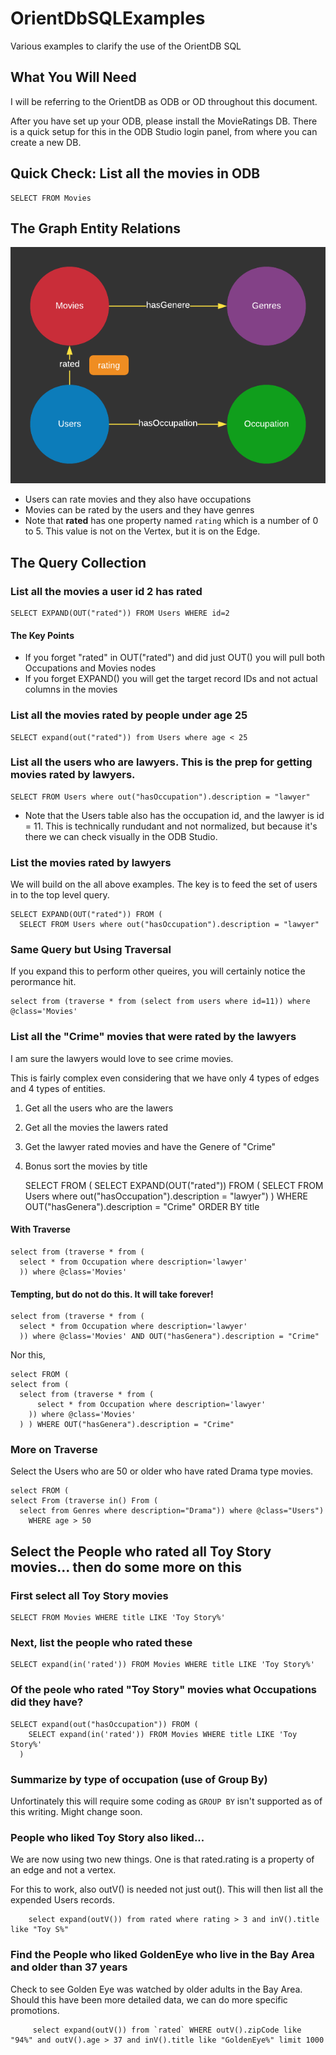 # OrientDbSQLExamples
Various examples to clarify the use of the OrientDB SQL

## What You Will Need

I will be referring to the OrientDB as ODB or OD throughout this document.

After you have set up your ODB, please install the MovieRatings DB. There is a quick setup for this in the ODB Studio login panel, from where you can create a new DB.

## Quick Check: List all the movies in ODB

    SELECT FROM Movies
  
## The Graph Entity Relations

![Movies DB Entity Relations](Entities.png)

* Users can rate movies and they also have occupations
* Movies can be rated by the users and they have genres
* Note that **rated** has one property named `rating` which is a number of 0 to 5. This value is not on the Vertex, 
  but it is on the Edge.

## The Query Collection

### List all the movies a user id 2 has rated

    SELECT EXPAND(OUT("rated")) FROM Users WHERE id=2
  
#### The Key Points
  
* If you forget "rated" in OUT("rated") and did just OUT() you will pull both Occupations and Movies nodes
* If you forget EXPAND() you will get the target record IDs and not actual columns in the movies

### List all the movies rated by people under age 25

    SELECT expand(out("rated")) from Users where age < 25
  
### List all the users who are lawyers. This is the prep for getting movies rated by lawyers.

    SELECT FROM Users where out("hasOccupation").description = "lawyer"

* Note that the Users table also has the occupation id, and the lawyer is id = 11. This is technically rundudant and
  not normalized, but because it's there we can check visually in the ODB Studio.

### List the movies rated by lawyers
  
We will build on the all above examples. The key is to feed the set of users in to the top level query.

    SELECT EXPAND(OUT("rated")) FROM (
      SELECT FROM Users where out("hasOccupation").description = "lawyer"
      
### Same Query but Using Traversal

If you expand this to perform other queires, you will certainly notice the perormance hit.

    select from (traverse * from (select from users where id=11)) where @class='Movies'
    
### List all the "Crime" movies that were rated by the lawyers 

I am sure the lawyers would love to see crime movies. 

This is fairly complex even considering that we have only 4 types of edges and 4 types of entities.

1. Get all the users who are the lawers
2. Get all the movies the lawers rated
3. Get the lawyer rated movies and have the Genere of "Crime"
4. Bonus sort the movies by title

      SELECT FROM (
      SELECT EXPAND(OUT("rated")) FROM (
          SELECT FROM Users where out("hasOccupation").description = "lawyer")
        ) WHERE OUT("hasGenera").description = "Crime"
      ORDER BY title

#### With Traverse

    select from (traverse * from (
      select * from Occupation where description='lawyer'
      )) where @class='Movies'

#### Tempting, but do not do this. It will take forever!

    select from (traverse * from (
      select * from Occupation where description='lawyer'
      )) where @class='Movies' AND OUT("hasGenera").description = "Crime"
      
Nor this,

    select FROM (
    select from (
      select from (traverse * from (
          select * from Occupation where description='lawyer'
        )) where @class='Movies'
      ) ) WHERE OUT("hasGenera").description = "Crime"


### More on Traverse

Select the Users who are 50 or older who have rated Drama type movies.

    select FROM (
    select From (traverse in() From (
      select from Genres where description="Drama")) where @class="Users")
        WHERE age > 50

## Select the People who rated all Toy Story movies... then do some more on this

### First select all Toy Story movies

    SELECT FROM Movies WHERE title LIKE 'Toy Story%'
    
### Next, list the people who rated these

    SELECT expand(in('rated')) FROM Movies WHERE title LIKE 'Toy Story%'

### Of the peole who rated "Toy Story" movies what Occupations did they have?

    SELECT expand(out("hasOccupation")) FROM (
        SELECT expand(in('rated')) FROM Movies WHERE title LIKE 'Toy Story%'
      )
      
### Summarize by type of occupation (use of Group By)

Unfortinately this will require some coding as `GROUP BY` isn't supported as of this writing. Might change soon.

### People who liked Toy Story also liked...

We are now using two new things. One is that rated.rating is a property of an edge and not a vertex.

For this to work, also outV() is needed not just out(). This will then list all the expended Users records. 

        select expand(outV()) from rated where rating > 3 and inV().title like "Toy S%"
        
### Find the People who liked GoldenEye who live in the Bay Area and older than 37 years

Check to see Golden Eye was watched by older adults in the Bay Area. Should this have been more detailed data,
we can do more specific promotions.

         select expand(outV()) from `rated` WHERE outV().zipCode like "94%" and outV().age > 37 and inV().title like "GoldenEye%" limit 1000


      
    


  
  
